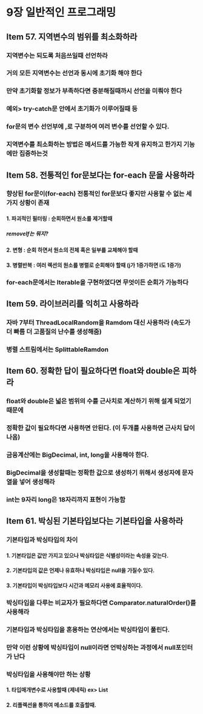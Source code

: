 # 9장 일반적인 프로그래밍 

## Item 57. 지역변수의 범위를 최소화하라
### 지역변수는 되도록 처음쓰일때 선언하라
### 거의 모든 지역변수는 선언과 동시에 초기화 해야 한다
### 만약 초기화할 정보가 부족하다면 중분해질때까시 선언을 미뤄야 한다
### 예외> try-catch문 안에서 초기화가 이루어질때 등
### for문의 변수 선언부에 ,로 구분하여 여러 변수를 선언할 수 있다.
### 지역변수를 최소화하는 방법은 메서드를 가능한 작게 유지하고 한가지 기능에만 집중하는것

## Item 58. 전통적인 for문보다는 for-each 문을 사용하라
### 향상된 for문이(for-each) 전통적인 for문보다 좋지만 사용할 수 없는 세가지 상황이 존재
#### 1. 파괴적인 필터링 : 순회하면서 원소를 제거할때
##### removeIf는 뭐지?
#### 2. 변형 : 순회 하면서 원소의 전체 혹은 일부를 교체해야 할때
#### 3. 병렬반복 : 여러 렉션의 원소를 병렬로 순회해야 할때 (j가 1증가하면 i도 1증가)
### for-each문에서는 Iterable을 구현하였다면 무엇이든 순회가 가능하다

## Item 59. 라이브러리를 익히고 사용하라
### 자바 7부터 ThreadLocalRandom을 Ramdom 대신 사용하라 (속도가 더 빠름 더 고품질의 난수를 생성해줌)
### 병렬 스트림에서는 SplittableRamdon

## Item 60. 정확한 답이 필요하다면 float와 double은 피하라
### float와 double은 넓은 범위의 수를 근사치로 계산하기 위해 설계 되었기 때문에
### 정확한 값이 필요하다면 사용하면 안된다. (이 두개를 사용하면 근사치 답이 나옴)
### 금융계산에는 BigDecimal, int, long을 사용해야 한다.
### BigDecimal을 생성할때는 정확한 값으로 생성하기 위해서 생성자에 문자열을 넣어 생성해라
### int는 9자리 long은 18자리까지 표현이 가능함

## Item 61. 박싱된 기본타입보다는 기본타입을 사용하라
### 기본타입과 박싱타입의 차이
#### 1. 기본타입은 값만 가지고 있으나 박싱타입은 식별성이라는 속성을 갖는다.
#### 2. 기본타입의 값은 언제나 유효하나 박싱타입은 null을 가질수 있다.
#### 3. 기본타입이 박싱타입보다 시간과 메모리 사용에 효율적이다.
### 박싱타입을 다루는 비교자가 필요하다면 Comparator.naturalOrder()를 사용해라
### 기본타입과 박싱타입을 혼용하는 연산에서는 박싱타입이 풀린다.
### 만약 이런 상황에 박싱타입이 null이라면 언박싱하는 과정에서 null포인터가 난다
### 박싱타입을 사용해야만 하는 상황
#### 1. 타입매개변수로 사용할때 (제네릭) ex> List<Integer>
#### 2. 리플렉션을 통하여 메소드를 호출할때.
  
##
